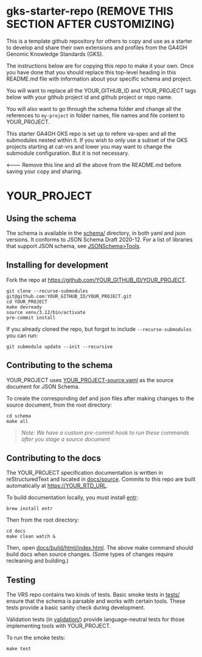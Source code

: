# gks-starter-repo (REMOVE THIS SECTION AFTER CUSTOMIZING)
This is a template github repository for others to copy and use as a starter to develop 
and share their own extensions and profiles from the GA4GH Genomic Knowledge Standards (GKS).

The instructions below are for copying this repo to make it your own. Once you have done that
you should replace this top-level heading in this README.md file with information about your
specific schema and project.

You will want to replace all the YOUR_GITHUB_ID and YOUR_PROJECT tags below with your github project id and github project or repo name.

You will also want to go through the schema folder and change all the references to `my-project` in folder names, file names and file content to YOUR_PROJECT.

This starter GA4GH GKS repo is set up to refere va-spec and all the submodules nested within it. If you wish to only use a subset of the GKS projects starting at cat-vrs and lower you may want to change the submodule configuration. But it is not necessary.


<--- Remove this line and all the above from the README.md before saving your copy and sharing.
# YOUR_PROJECT 
<add a description of your specific project here and remove everthing above this header to initialize>


## Using the schema

The schema is available in the [schema/](./schema/) directory, in both yaml and json versions. 
It conforms to JSON Schema Draft 2020-12. For a list of
libraries that support JSON schema, see
[JSONSchema>Tools](https://json-schema.org/tools).

## Installing for development

Fork the repo at <https://github.com/YOUR_GITHUB_ID/YOUR_PROJECT>.

    git clone --recurse-submodules git@github.com:YOUR_GITHUB_ID/YOUR_PROJECT.git
    cd YOUR_PROJECT
    make devready
    source venv/3.12/bin/activate
    pre-commit install

If you already cloned the repo, but forgot to include `--recurse-submodules` you can run:

    git submodule update --init --recursive

## Contributing to the schema

YOUR_PROJECT uses [YOUR_PROJECT-source.yaml](./schema/YOUR_PROJECT/YOUR_PROJECT-source.yaml) as the source document for JSON Schema.

To create the corresponding def and json files after making changes to the source document, from the root directory:

    cd schema
    make all

> *Note: We have a custom pre-commit hook to run these commands after you stage a source
> document*

## Contributing to the docs

The YOUR_PROJECT specification documentation is written in reStructuredText and located in [docs/source](docs/source/). Commits to this repo are built automatically at <https://YOUR_RTD_URL>.

To build documentation locally, you must install [entr](https://eradman.com/entrproject/):

    brew install entr

Then from the root directory:

    cd docs
    make clean watch &

Then, open [docs/build/html/index.html](./docs/build/html/index.html). The above make
command should build docs when source changes. (Some types of changes require recleaning and building.)

## Testing

The VRS repo contains two kinds of tests. Basic smoke tests in [tests/](./tests/) ensure that the
schema is parsable and works with certain tools. These tests provide a basic sanity
check during development.

Validation tests (in [validation/](./validation/)) provide language-neutral tests for those
implementing tools with YOUR_PROJECT.

To run the smoke tests:

    make test